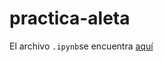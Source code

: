# practica-aleta
El archivo ```.ipynb```se encuentra [aquí](https://github.com/jaimebw/practica-aleta/blob/main/practica_aleta.ipynb)
